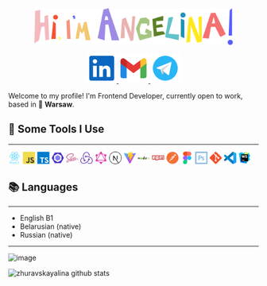 <div id="header" align="center">
  <img src="images/angie.svg" width=400"/>
</div>

<p align="center">
<a href="https://www.linkedin.com/in/anhelinazhuravskaya/">
    <img src="images/linkedin.svg"/>
</a>
<a href="mailto:zhurauskaya.anhelina@gmail.com">
    <img src="images/gmail.svg"/>
</a>
<a href="https://t.me/anhelinaZh">
    <img src="images/telegram.svg"/>
</a>
</p>


Welcome to my profile! I'm Frontend Developer, currently open to work, based in 🌁 **Warsaw**. 

[//]: # (Check out my [resume]&#40;&#41;.)

<h2>🚀 Some Tools I Use</h2>
<hr>

<p>
<img src="https://raw.githubusercontent.com/devicons/devicon/master/icons/react/react-original-wordmark.svg" alt="react" width="25" height="25" />
<img src="https://raw.githubusercontent.com/devicons/devicon/master/icons/javascript/javascript-original.svg" alt="javascript" width="25" height="25" />
<img src="https://raw.githubusercontent.com/devicons/devicon/master/icons/typescript/typescript-original.svg" alt="typescript" width="25" height="25" />
<img src="https://raw.githubusercontent.com/devicons/devicon/master/icons/eslint/eslint-original.svg" alt="eslint" width="25" height="25" />
<img src="https://raw.githubusercontent.com/devicons/devicon/master/icons/sass/sass-original.svg" alt="sass"  width="25" height="25"/>
<img src="https://raw.githubusercontent.com/devicons/devicon/master/icons/redux/redux-original.svg" alt="redux"  width="25" height="25"/>
<img src="https://raw.githubusercontent.com/devicons/devicon/master/icons/graphql/graphql-plain.svg" alt="graphql"  width="25" height="25"/>
<img src="https://raw.githubusercontent.com/devicons/devicon/master/icons/nextjs/nextjs-line.svg" alt="nextjs"  width="25" height="25"/>
<img src="https://raw.githubusercontent.com/devicons/devicon/develop/icons/vitejs/vitejs-original.svg" width="25" height="25" alt="vite"/>
<img src="https://raw.githubusercontent.com/devicons/devicon/master/icons/nodejs/nodejs-original-wordmark.svg" alt="nodejs" width="25" height="25" />
<img src="https://raw.githubusercontent.com/devicons/devicon/master/icons/npm/npm-original-wordmark.svg" alt="npm"  width="25" height="25"/>
<img src="https://raw.githubusercontent.com/Snailedlt/devicon/16490be7b3ce5e8d30b2ce9f6983d3aaea426241/icons/postman/postman-original.svg" width="25" height="25" alt="postman"/>
<img src="https://raw.githubusercontent.com/devicons/devicon/master/icons/figma/figma-original.svg" alt="figma"  width="25" height="25"/>
<img src="https://raw.githubusercontent.com/devicons/devicon/master/icons/photoshop/photoshop-line.svg" alt="photoshop"  width="25" height="25"/>
<img src="https://raw.githubusercontent.com/devicons/devicon/master/icons/git/git-original.svg" width="25" height="25" alt="git"/>
<img src="https://raw.githubusercontent.com/devicons/devicon/master/icons/vscode/vscode-original.svg" alt="vscode"  width="25" height="25"/>
<img src="https://raw.githubusercontent.com/devicons/devicon/master/icons/webstorm/webstorm-original.svg" alt="vscode"  width="25" height="25"/>
</p>


<h2>📚 Languages</h2>
<hr>

* English B1
* Belarusian (native)
* Russian (native)
<hr>


![image](https://www.codewars.com/users/zhurauskayalina/badges/large)

<img src="https://github-readme-stats.vercel.app/api?username=zhuravskayalina&show_icons=true&count_private=true" alt="zhuravskayalina github stats" />



